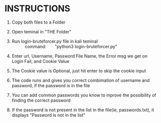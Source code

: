 <h1>INSTRUCTIONS</h1>

1. Copy both files to a Folder

2. Open teminal in "THE Folder"

3. Run login-bruteforcer.py file in kali teminal <br>
&emsp;&emsp;&emsp;command:&emsp;&emsp;"python3 login-bruteforcer.py"

4. Enter url, Username, Password File Name, the Error msg we get on Login Fail, and Cookie Value

5. The Cookie value is Optional, just hit enter to skip the cookie input

6. The code runs and gives you correct combimation of username and password, if the password is in the file

7. You can add common passwords you know to inprove the possibility of finding the correct password

8. If the password is not present in the list in the file(ie, passwords.txt), it displays "Password is not in the list"
